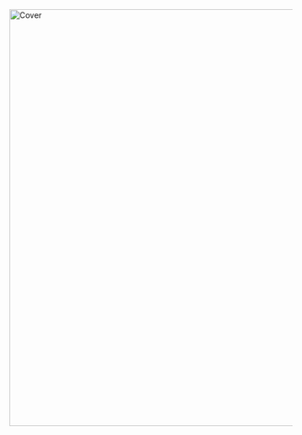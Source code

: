 <img width="1242" height="742" alt="Cover" src="https://github.com/user-attachments/assets/425d0c65-8667-4d94-8adb-fee59ce037f3" />
